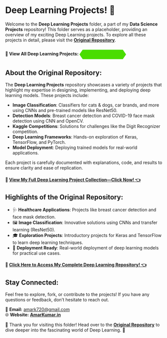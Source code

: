 # Deep Learning Projects! 🧠  

Welcome to the **Deep Learning Projects** folder, a part of my **Data Science Projects** repository! This folder serves as a placeholder, providing an overview of my exciting Deep Learning projects. To explore all these projects in detail, please visit the [**Original Repository**](https://github.com/amark720/Deep-Learning-Projects).  

#### 📂 **View All Deep Learning Projects:** <a href="https://github.com/amark720/Deep-Learning-Projects" target="_blank"><img align="center" src="https://github.com/amark720/Amar-kumar/blob/master/ScreenShots/Click-Here-btn.gif" width="150" height="35" ></a>  

## About the Original Repository:  
The **Deep Learning Projects** repository showcases a variety of projects that highlight my expertise in designing, implementing, and deploying deep learning models. These projects include:  
- **Image Classification**: Classifiers for cats & dogs, car brands, and more using CNNs and pre-trained models like ResNet50.  
- **Detection Models**: Breast cancer detection and COVID-19 face mask detection using CNN and OpenCV.  
- **Kaggle Competitions**: Solutions for challenges like the Digit Recognizer competition.  
- **Deep Learning Frameworks**: Hands-on exploration of Keras, TensorFlow, and PyTorch.  
- **Model Deployment**: Deploying trained models for real-world applications.  

Each project is carefully documented with explanations, code, and results to ensure clarity and ease of replication.  

#### 🔗 **[View My Full Deep Learning Project Collection—Click Now! 👈](https://github.com/amark720/Deep-Learning-Projects)**  

## Highlights of the Original Repository:  
- 🩺 **Healthcare Applications**: Projects like breast cancer detection and face mask detection.  
- 🖼️ **Image Classification**: Innovative solutions using CNNs and transfer learning (ResNet50).  
- 🎓 **Exploration Projects**: Introductory projects for Keras and TensorFlow to learn deep learning techniques.  
- 🚀 **Deployment Ready**: Real-world deployment of deep learning models for practical use cases.  

#### 🔗 **[Click Here to Access My Complete Deep Learning Repository! 👈](https://github.com/amark720/Deep-Learning-Projects)**  

## Stay Connected:  
Feel free to explore, fork, or contribute to the projects! If you have any questions or feedback, don’t hesitate to reach out.  

📧 **Email:** amark720@gmail.com  
🌐 **Website:** [**AmarKumar.in**](https://AmarKumar.in)  

🙏 Thank you for visiting this folder! Head over to the [**Original Repository**](https://github.com/amark720/Deep-Learning-Projects) to dive deeper into the fascinating world of Deep Learning. 🧠  
